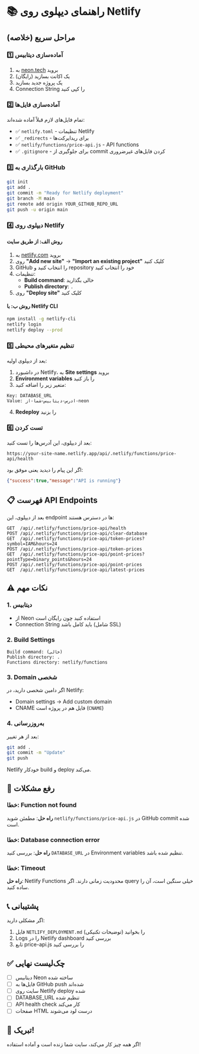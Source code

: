 # 📚 راهنمای دیپلوی روی Netlify

## مراحل سریع (خلاصه)

### 1️⃣ آماده‌سازی دیتابیس

1. به [neon.tech](https://neon.tech) بروید
2. یک اکانت بسازید (رایگان)
3. یک پروژه جدید بسازید
4. Connection String را کپی کنید

### 2️⃣ آماده‌سازی فایل‌ها

تمام فایل‌های لازم قبلاً آماده شده‌اند:
- ✅ `netlify.toml` - تنظیمات Netlify
- ✅ `_redirects` - برای ریدایرکت‌ها
- ✅ `netlify/functions/price-api.js` - API functions
- ✅ `.gitignore` - برای جلوگیری از commit کردن فایل‌های غیرضروری

### 3️⃣ بارگذاری به GitHub

```bash
git init
git add .
git commit -m "Ready for Netlify deployment"
git branch -M main
git remote add origin YOUR_GITHUB_REPO_URL
git push -u origin main
```

### 4️⃣ دیپلوی روی Netlify

#### روش الف: از طریق سایت

1. به [netlify.com](https://netlify.com) بروید
2. روی **"Add new site"** → **"Import an existing project"** کلیک کنید
3. GitHub را انتخاب کنید و repository خود را انتخاب کنید
4. تنظیمات:
   - **Build command**: خالی بگذارید
   - **Publish directory**: `.`
5. روی **"Deploy site"** کلیک کنید

#### روش ب: با Netlify CLI

```bash
npm install -g netlify-cli
netlify login
netlify deploy --prod
```

### 5️⃣ تنظیم متغیرهای محیطی

بعد از دیپلوی اولیه:

1. در داشبورد Netlify، به **Site settings** بروید
2. **Environment variables** را باز کنید
3. متغیر زیر را اضافه کنید:

```
Key: DATABASE_URL
Value: ادرس-دیتابیس-شما-از-neon
```

4. **Redeploy** را بزنید

### 6️⃣ تست کردن

بعد از دیپلوی، این آدرس‌ها را تست کنید:

```
https://your-site-name.netlify.app/api/.netlify/functions/price-api/health
```

اگر این پیام را دیدید یعنی موفق بود:
```json
{"success":true,"message":"API is running"}
```

## 📋 فهرست API Endpoints

بعد از دیپلوی، این endpoint ها در دسترس هستند:

```
GET  /api/.netlify/functions/price-api/health
POST /api/.netlify/functions/price-api/clear-database
GET  /api/.netlify/functions/price-api/token-prices?symbol=IAM&hours=24
POST /api/.netlify/functions/price-api/token-prices
GET  /api/.netlify/functions/price-api/point-prices?pointType=binary_points&hours=24
POST /api/.netlify/functions/price-api/point-prices
GET  /api/.netlify/functions/price-api/latest-prices
```

## ⚠️ نکات مهم

### 1. دیتابیس
- از Neon استفاده کنید چون رایگان است
- Connection String باید کامل باشد (شامل SSL)

### 2. Build Settings
```
Build command: (خالی)
Publish directory: .
Functions directory: netlify/functions
```

### 3. Domain شخصی
اگر دامین شخصی دارید، در Netlify:
- Domain settings → Add custom domain
- CNAME فایل هم در پروژه است (`CNAME`)

### 4. به‌روزرسانی
بعد از هر تغییر:
```bash
git add .
git commit -m "Update"
git push
```

Netlify خودکار build و deploy می‌کند.

## 🐛 رفع مشکلات

### خطا: Function not found
**راه حل**: مطمئن شوید `netlify/functions/price-api.js` در GitHub commit شده است.

### خطا: Database connection error
**راه حل**: بررسی کنید `DATABASE_URL` در Environment variables تنظیم شده باشد.

### خطا: Timeout
**راه حل**: Netlify Functions محدودیت زمانی دارند. اگر query خیلی سنگین است، آن را ساده کنید.

## 📞 پشتیبانی

اگر مشکلی دارید:
1. فایل `NETLIFY_DEPLOYMENT.md` را بخوانید (توضیحات تکنیکی)
2. Logs را در Netlify dashboard بررسی کنید
3. تابع price-api.js را بررسی کنید

## ✅ چک‌لیست نهایی

- [ ] دیتابیس Neon ساخته شده
- [ ] فایل‌ها به GitHub push شده‌اند
- [ ] سایت روی Netlify deploy شده
- [ ] DATABASE_URL تنظیم شده
- [ ] API health check کار می‌کند
- [ ] صفحات HTML درست لود می‌شوند

## 🎉 تبریک!

اگر همه چیز کار می‌کند، سایت شما زنده است و آماده استفاده!

